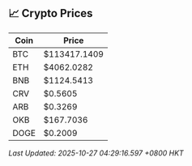 ## 📈 Crypto Prices

| Coin | Price |
| ---- | ----- |
| BTC | $113417.1409 |
| ETH | $4062.0282 |
| BNB | $1124.5413 |
| CRV | $0.5605 |
| ARB | $0.3269 |
| OKB | $167.7036 |
| DOGE | $0.2009 |

_Last Updated: 2025-10-27 04:29:16.597 +0800 HKT_